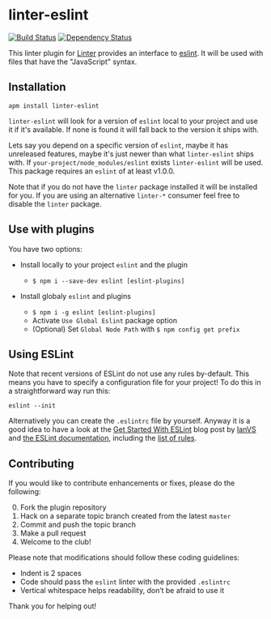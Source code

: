 # linter-eslint
[![Build Status](https://travis-ci.org/AtomLinter/linter-eslint.svg)](https://travis-ci.org/AtomLinter/linter-eslint)
[![Dependency Status](https://david-dm.org/AtomLinter/linter-eslint.svg)](https://david-dm.org/AtomLinter/linter-eslint)

This linter plugin for [Linter](https://github.com/AtomLinter/Linter) provides
an interface to [eslint](http://eslint.org). It will be used with files that
have the "JavaScript" syntax.

## Installation
```ShellSession
apm install linter-eslint
```

`linter-eslint` will look for a version of `eslint` local to your project and
use it if it's available. If none is found it will fall back to the version it
ships with.

Lets say you depend on a specific version of `eslint`, maybe it has unreleased
features, maybe it's just newer than what `linter-eslint` ships with. If
`your-project/node_modules/eslint` exists `linter-eslint` will be used.
This package requires an `eslint` of at least v1.0.0.

Note that if you do not have the `linter` package installed it will be installed
for you. If you are using an alternative `linter-*` consumer feel free to disable
the `linter` package.

## Use with plugins

You have two options:

* Install locally to your project `eslint` and the plugin
  * `$ npm i --save-dev eslint [eslint-plugins]`

* Install globaly `eslint` and plugins
  * `$ npm i -g eslint [eslint-plugins]`
  * Activate `Use Global Eslint` package option
  * (Optional) Set `Global Node Path` with `$ npm config get prefix`

## Using ESLint

Note that recent versions of ESLint do not use any rules by-default. This means you have to specify a configuration file for your project!
To do this in a straightforward way run this:
```ShellSession
eslint --init
```

Alternatively you can create the `.eslintrc` file by yourself. Anyway it is a good idea to have a look at the [Get Started With ESLint](http://devnull.guru/get-started-with-eslint/) blog post by [IanVS](https://github.com/IanVS) and [the ESLint documentation](http://eslint.org/docs/user-guide/configuring), including the [list of rules](http://eslint.org/docs/rules/).

## Contributing

If you would like to contribute enhancements or fixes, please do the following:

0. Fork the plugin repository
0. Hack on a separate topic branch created from the latest `master`
0. Commit and push the topic branch
0. Make a pull request
0. Welcome to the club!

Please note that modifications should follow these coding guidelines:

* Indent is 2 spaces
* Code should pass the `eslint` linter with the provided `.eslintrc`
* Vertical whitespace helps readability, don’t be afraid to use it

Thank you for helping out!
